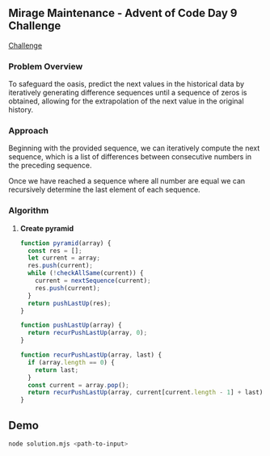 ## Mirage Maintenance - Advent of Code Day 9 Challenge

[Challenge](https://adventofcode.com/2023/day/9)

### Problem Overview

To safeguard the oasis, predict the next values in the historical data by iteratively generating difference sequences until a sequence of zeros is obtained, allowing for the extrapolation of the next value in the original history.

### Approach

Beginning with the provided sequence, we can iteratively compute the next sequence, which is a list of differences between consecutive numbers in the preceding sequence.

Once we have reached a sequence where all number are equal we can recursively determine the last element of each sequence.

### Algorithm

1. **Create pyramid**

   ```typescript
   function pyramid(array) {
     const res = [];
     let current = array;
     res.push(current);
     while (!checkAllSame(current)) {
       current = nextSequence(current);
       res.push(current);
     }
     return pushLastUp(res);
   }

   function pushLastUp(array) {
     return recurPushLastUp(array, 0);
   }

   function recurPushLastUp(array, last) {
     if (array.length == 0) {
       return last;
     }
     const current = array.pop();
     return recurPushLastUp(array, current[current.length - 1] + last);
   }
   ```

## Demo

```bash
node solution.mjs <path-to-input>
```
